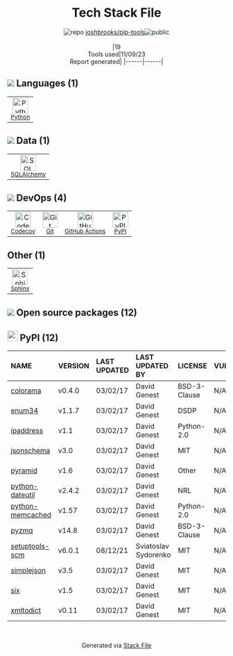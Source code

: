<!--
--- Readme.md Snippet without images Start ---
## Tech Stack
joshbrooks/pip-tools is built on the following main stack:
- [Python](https://www.python.org) – Languages
- [Sphinx](http://sphinxsearch.com/) – Search Engines
- [SQLAlchemy](http://www.sqlalchemy.org/) – Object Relational Mapper (ORM)
- [Codecov](https://codecov.io/) – Code Coverage
- [GitHub Actions](https://github.com/features/actions) – Continuous Integration

Full tech stack [here](/techstack.md)
--- Readme.md Snippet without images End ---

--- Readme.md Snippet with images Start ---
## Tech Stack
joshbrooks/pip-tools is built on the following main stack:
- <img width='25' height='25' src='https://img.stackshare.io/service/993/pUBY5pVj.png' alt='Python'/> [Python](https://www.python.org) – Languages
- <img width='25' height='25' src='https://img.stackshare.io/service/1598/TtqoAo1V.png' alt='Sphinx'/> [Sphinx](http://sphinxsearch.com/) – Search Engines
- <img width='25' height='25' src='https://img.stackshare.io/service/1839/q5uAkmy7.png' alt='SQLAlchemy'/> [SQLAlchemy](http://www.sqlalchemy.org/) – Object Relational Mapper (ORM)
- <img width='25' height='25' src='https://img.stackshare.io/service/2673/Codecov_Mark_Circle_Pink.png' alt='Codecov'/> [Codecov](https://codecov.io/) – Code Coverage
- <img width='25' height='25' src='https://img.stackshare.io/service/11563/actions.png' alt='GitHub Actions'/> [GitHub Actions](https://github.com/features/actions) – Continuous Integration

Full tech stack [here](/techstack.md)
--- Readme.md Snippet with images End ---
-->
<div align="center">

# Tech Stack File
![](https://img.stackshare.io/repo.svg "repo") [joshbrooks/pip-tools](https://github.com/joshbrooks/pip-tools)![](https://img.stackshare.io/public_badge.svg "public")
<br/><br/>
|19<br/>Tools used|11/09/23 <br/>Report generated|
|------|------|
</div>

## <img src='https://img.stackshare.io/languages.svg'/> Languages (1)
<table><tr>
  <td align='center'>
  <img width='36' height='36' src='https://img.stackshare.io/service/993/pUBY5pVj.png' alt='Python'>
  <br>
  <sub><a href="https://www.python.org">Python</a></sub>
  <br>
  <sub></sub>
</td>

</tr>
</table>

## <img src='https://img.stackshare.io/databases.svg'/> Data (1)
<table><tr>
  <td align='center'>
  <img width='36' height='36' src='https://img.stackshare.io/service/1839/q5uAkmy7.png' alt='SQLAlchemy'>
  <br>
  <sub><a href="http://www.sqlalchemy.org/">SQLAlchemy</a></sub>
  <br>
  <sub></sub>
</td>

</tr>
</table>

## <img src='https://img.stackshare.io/devops.svg'/> DevOps (4)
<table><tr>
  <td align='center'>
  <img width='36' height='36' src='https://img.stackshare.io/service/2673/Codecov_Mark_Circle_Pink.png' alt='Codecov'>
  <br>
  <sub><a href="https://codecov.io/">Codecov</a></sub>
  <br>
  <sub></sub>
</td>

<td align='center'>
  <img width='36' height='36' src='https://img.stackshare.io/service/1046/git.png' alt='Git'>
  <br>
  <sub><a href="http://git-scm.com/">Git</a></sub>
  <br>
  <sub></sub>
</td>

<td align='center'>
  <img width='36' height='36' src='https://img.stackshare.io/service/11563/actions.png' alt='GitHub Actions'>
  <br>
  <sub><a href="https://github.com/features/actions">GitHub Actions</a></sub>
  <br>
  <sub></sub>
</td>

<td align='center'>
  <img width='36' height='36' src='https://img.stackshare.io/service/12572/-RIWgodF_400x400.jpg' alt='PyPI'>
  <br>
  <sub><a href="https://pypi.org/">PyPI</a></sub>
  <br>
  <sub></sub>
</td>

</tr>
</table>

## Other (1)
<table><tr>
  <td align='center'>
  <img width='36' height='36' src='https://img.stackshare.io/service/1598/TtqoAo1V.png' alt='Sphinx'>
  <br>
  <sub><a href="http://sphinxsearch.com/">Sphinx</a></sub>
  <br>
  <sub></sub>
</td>

</tr>
</table>


## <img src='https://img.stackshare.io/group.svg' /> Open source packages (12)</h2>

## <img width='24' height='24' src='https://img.stackshare.io/service/12572/-RIWgodF_400x400.jpg'/> PyPI (12)

|NAME|VERSION|LAST UPDATED|LAST UPDATED BY|LICENSE|VULNERABILITIES|
|:------|:------|:------|:------|:------|:------|
|[colorama](https://pypi.org/colorama)|v0.4.0|03/02/17|David Genest |BSD-3-Clause|N/A|
|[enum34](https://pypi.org/enum34)|v1.1.7|03/02/17|David Genest |DSDP|N/A|
|[ipaddress](https://pypi.org/ipaddress)|v1.1|03/02/17|David Genest |Python-2.0|N/A|
|[jsonschema](https://pypi.org/jsonschema)|v3.0|03/02/17|David Genest |MIT|N/A|
|[pyramid](https://pypi.org/pyramid)|v1.6|03/02/17|David Genest |Other|N/A|
|[python-dateutil](https://pypi.org/python-dateutil)|v2.4.2|03/02/17|David Genest |NRL|N/A|
|[python-memcached](https://pypi.org/python-memcached)|v1.57|03/02/17|David Genest |Python-2.0|N/A|
|[pyzmq](https://pypi.org/pyzmq)|v14.8|03/02/17|David Genest |BSD-3-Clause|N/A|
|[setuptools-scm](https://pypi.org/setuptools-scm)|v6.0.1|08/12/21|Sviatoslav Sydorenko |MIT|N/A|
|[simplejson](https://pypi.org/simplejson)|v3.5|03/02/17|David Genest |MIT|N/A|
|[six](https://pypi.org/six)|v1.5|03/02/17|David Genest |MIT|N/A|
|[xmltodict](https://pypi.org/xmltodict)|v0.11|03/02/17|David Genest |MIT|N/A|

<br/>
<div align='center'>

Generated via [Stack File](https://github.com/apps/stack-file)
